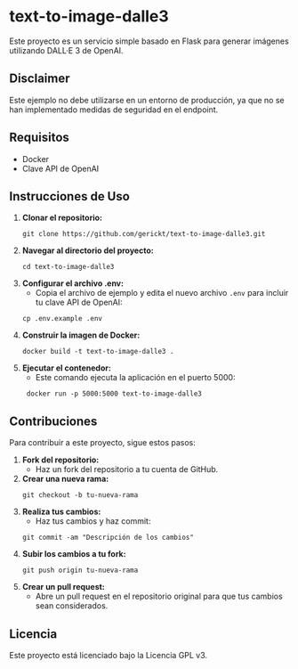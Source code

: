 # text-to-image-dalle3

Este proyecto es un servicio simple basado en Flask para generar imágenes utilizando DALL·E 3 de OpenAI.

## Disclaimer

Este ejemplo no debe utilizarse en un entorno de producción, ya que no se han implementado medidas de seguridad en el endpoint.

## Requisitos

- Docker
- Clave API de OpenAI

## Instrucciones de Uso

1. **Clonar el repositorio:**
   ```
   git clone https://github.com/gerickt/text-to-image-dalle3.git
   ```
2. **Navegar al directorio del proyecto:**
   ```
   cd text-to-image-dalle3
   ```
3. **Configurar el archivo .env:**
    - Copia el archivo de ejemplo y edita el nuevo archivo `.env` para incluir tu clave API de OpenAI:
    ```
    cp .env.example .env
    ```
4. **Construir la imagen de Docker:**
   ```
   docker build -t text-to-image-dalle3 .
   ```
5. **Ejecutar el contenedor:**
   - Este comando ejecuta la aplicación en el puerto 5000:
    ```
     docker run -p 5000:5000 text-to-image-dalle3
    ```

## Contribuciones

Para contribuir a este proyecto, sigue estos pasos:

1. **Fork del repositorio:**
   - Haz un fork del repositorio a tu cuenta de GitHub.
2. **Crear una nueva rama:**
   ```
   git checkout -b tu-nueva-rama
   ```
3. **Realiza tus cambios:**
   - Haz tus cambios y haz commit:
    ```
    git commit -am "Descripción de los cambios"
    ```
4. **Subir los cambios a tu fork:**
   ```
   git push origin tu-nueva-rama
   ```
5. **Crear un pull request:**
   - Abre un pull request en el repositorio original para que tus cambios sean considerados.

## Licencia

Este proyecto está licenciado bajo la Licencia GPL v3.
